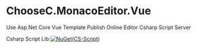 # ChooseC.MonacoEditor.Vue

Use Asp.Net Core Vue Template Publish Online Editor Csharp Script Server

Csharp Script Lib:[![NuGet(CS-Script)](https://img.shields.io/nuget/v/CS-Script.svg?style=flat-square)](https://www.nuget.org/packages/CS-Script/)
